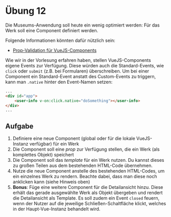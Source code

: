 # Übung 12

Die Museums-Anwendung soll heute ein wenig optimiert werden: Für das Werk soll eine Component definiert werden.

Folgende Informationen könnten dafür nützlich sein:

* [Prop-Validation für VueJS-Components](https://vuejs.org/v2/guide/components.html#Prop-Validation)

Wie wir in der Vorlesung erfahren haben, stellen VueJS-Components eigene Events zur Verfügung. Diese würden auch die Standard-Events, wie `click` oder `submit` (z.B. bei Formularen) überschreiben. Um bei einer Component ein Standard-Event anstatt des Custom-Events zu triggern, kann man `.native` hinter den Event-Namen setzen:

```html
...
<div id="app">
    <user-info v-on:click.native="doSomething"></user-info>
</div>
...
```

## Aufgabe

1. Definiere eine neue Component (global oder für die lokale VueJS-Instanz verfügbar) für ein Werk
1. Die Component soll eine *prop* zur Verfügung stellen, die ein Werk (als komplettes Objekt) speichert
1. Die Component soll das *template* für ein Werk nutzen. Du kannst dieses zu großen Teilen aus dem bestehenden HTML-Code übernehmen.
1. Nutze die neue Component anstelle des bestehenden HTML-Codes, um ein einzelnes Werk zu rendern. Beachte dabei, dass man diese noch anklicken kann (siehe Hinweis oben)
1. **Bonus**: Füge eine weitere Component für die Detailansicht hinzu. Diese erhält das gerade ausgewählte Werk als Objekt übergeben und rendert die Detailansicht als Template. Es soll zudem ein Event `closed` feuern, wenn der Nutzer auf die jeweilige Schließen-Schaltfläche klickt, welches in der Haupt-Vue-Instanz behandelt wird.